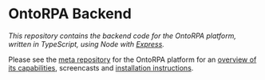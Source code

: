 # OntoRPA Backend

_This repository contains the backend code for the OntoRPA platform, written in TypeScript, using Node with [Express](https://expressjs.com/)._

Please see the [meta repository](https://github.com/bptlab/onto-rpa-platform) for the OntoRPA platform for an [overview of its capabilities](https://github.com/bptlab/onto-rpa-platform/tree/main?tab=readme-ov-file#ontorpa-platform), screencasts and [installation instructions](https://github.com/bptlab/onto-rpa-platform?tab=readme-ov-file#conceptual-rpa-bot-modeler).
